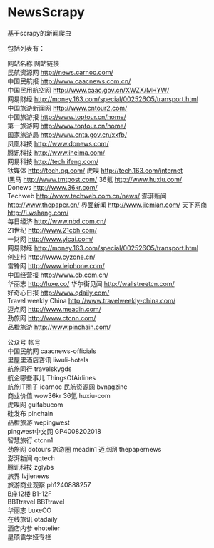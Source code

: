 # NewsScrapy
基于scrapy的新闻爬虫

包括列表有：

网站名称	网站链接  
民航资源网	http://news.carnoc.com/  	
中国民航报	http://www.caacnews.com.cn/  	
中国民用航空网	http://www.caac.gov.cn/XWZX/MHYW/  	
网易财经	http://money.163.com/special/002526O5/transport.html  	
中国旅游新闻网	http://www.cntour2.com/  	
中国旅游报	http://www.toptour.cn/home/  	
第一旅游网	http://www.toptour.cn/home/  	
国家旅游局	http://www.cnta.gov.cn/xxfb/  	
凤凰科技	http://www.donews.com/  	
腾讯科技	http://www.iheima.com/	
网易科技	http://tech.ifeng.com/	
钛媒体	http://tech.qq.com/	
虎嗅	http://tech.163.com/internet	
i黑马	http://www.tmtpost.com/	
36氪	http://www.huxiu.com/	
Donews	http://www.36kr.com/	
Techweb	http://www.techweb.com.cn/news/	
澎湃新闻	http://www.thepaper.cn/	
界面新闻	http://www.jiemian.com/	
天下网商	http://i.wshang.com/	
每日经济	http://www.nbd.com.cn/	
21世纪	http://www.21cbh.com/	
一财网	http://www.yicai.com/	
网易财经	http://money.163.com/special/002526O5/transport.html	
创业邦	http://www.cyzone.cn/	
雷锋网	http://www.leiphone.com/	
中国经营报	http://www.cb.com.cn/	
华丽志	http://luxe.co/	
华尔街见闻	http://wallstreetcn.com/	
好奇心日报	http://www.qdaily.com/	
Travel weekly China	http://www.travelweekly-china.com/	
迈点网	http://www.meadin.com/	
劲旅网	http://www.ctcnn.com/	
品橙旅游	http://www.pinchain.com/	
		
公众号	帐号	
中国民航网	caacnews-officials	
里屋里酒店咨讯	liwuli-hotels	
航旅同行	travelskygds	
航企哪些事儿	ThingsOfAirlines	
航旅IT圈子	icarnoc	
民航资源网	bvnagzine	
商业价值	wow36kr	
36氪	huxiu-com	
虎嗅网	guifabucom	
硅发布	pinchain	
品橙旅游	wepingwest	
pingwest中文网	GP4008202018	
智慧旅行	ctcnn1	
劲旅网	dotours	
旅游圈	meadin1	
迈点网	thepapernews	
澎湃新闻	qqtech	
腾讯科技	zglybs	
旅界	lvjienews	
旅游商业观察	ph1240888257	
B座12楼	B1-12F	
BBTtravel	BBTtravel	
华丽志	LuxeCO	
在线旅讯	otadaily	
酒店内参	ehotelier	
星硕袁学娅专栏		

